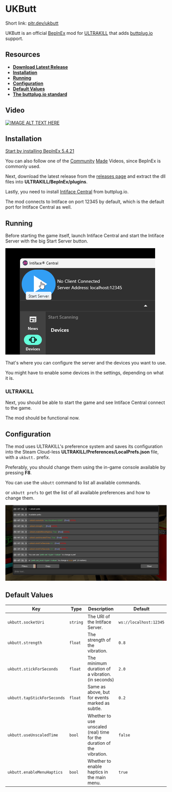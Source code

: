 # UKButt

Short link: [pitr.dev/ukbutt](https://pitr.dev/ukbutt)

UKButt is an official [BepInEx](https://github.com/BepInEx/BepInEx) mod for [ULTRAKILL](http://devilmayquake.com) that adds [buttplug.io](https://buttplug.io/) support.

## Resources

- **[Download Latest Release](/UKButt/UKButt/releases)**
- **[Installation](#installation)**
- **[Running](#running)**
- **[Configuration](#configuration)**
- **[Default Values](#default-values)**
- **[The buttplug.io standard](https://buttplug.io/)**

## Video

[![IMAGE ALT TEXT HERE](https://i3.ytimg.com/vi/6r13L1yvtYA/maxresdefault.jpg)](https://www.youtube.com/watch?v=6r13L1yvtYA)

## Installation

[Start by installing BepInEx 5.4.21](https://docs.bepinex.dev/articles/user_guide/installation/index.html)

You can also follow one of the [Community](https://youtu.be/meNiXcbPh_s) [Made](https://youtu.be/db3Cwlv-S-8?t=1624) Videos, since BepInEx is commonly used.

Next, download the latest release from the [releases page](/UKButt/UKButt/releases) and extract the dll files into **ULTRAKILL/BepInEx/plugins**.

Lastly, you need to install [Intiface Central](https://intiface.com/central/) from buttplug.io.

The mod connects to Intiface on port 12345 by default, which is the default port for Intiface Central as well.

## Running

Before starting the game itself, launch Intiface Central and start the Intiface Server with the big Start Server button.

![Intiface Central](images\intiface_central_PDJp72icP1.png)

That's where you can configure the server and the devices you want to use.

You might have to enable some devices in the settings, depending on what it is.

### ULTRAKILL

Next, you should be able to start the game and see Intiface Central connect to the game.

The mod should be functional now.

## Configuration

The mod uses ULTRAKILL's preference system and saves its configuration into the Steam Cloud-less **ULTRAKILL/Preferences/LocalPrefs.json** file,
with a `ukbutt.` prefix.

Preferably, you should change them using the in-game console available by pressing **F8**.

You can use the `ukbutt` command to list all available commands.

or `ukbutt prefs` to get the list of all available preferences and how to change them.

![Console](images\ULTRAKILL_xkNU4TP8PV.png)

## Default Values

<!-- table -->

| Key                         | Type     | Description                                                            | Default                |
| --------------------------- | -------- | ---------------------------------------------------------------------- | ---------------------- |
| `ukbutt.socketUri`          | `string` | The URI of the Intiface Server.                                        | `ws://localhost:12345` |
| `ukbutt.strength`           | `float`  | The strength of the vibration.                                         | `0.8`                  |
| `ukbutt.stickForSeconds`    | `float`  | The minimum duration of a vibration. (in seconds)                      | `2.0`                  |
| `ukbutt.tapStickForSeconds` | `float`  | Same as above, but for events marked as subtle.                        | `0.2`                  |
| `ukbutt.useUnscaledTime`    | `bool`   | Whether to use unscaled (real) time for the duration of the vibration. | `false`                |
| `ukbutt.enableMenuHaptics`  | `bool`   | Whether to enable haptics in the main menu.                            | `true`                 |
